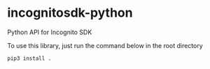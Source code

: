 # incognitosdk-python
Python API for Incognito SDK

To use this library, just run the command below in the root directory

```
pip3 install .
```
